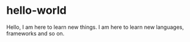 # hello-world
Hello, I am here to learn new things.
I am here to learn new languages, frameworks and so on.
